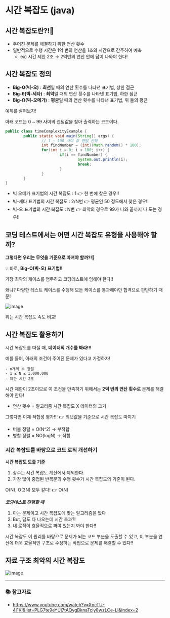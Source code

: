 # 시간 복잡도 (java)

## 시간 복잡도란?!🤔

- 주어진 문제를 해결하기 위한 연산 횟수
- 일반적으로 수행 시간은 1억 번의 연산을 1초의 시간으로 간주하여 예측
    - ex) 시간 제한 2초 → 2억번의 연산 안에 답이 나와야 한다!

## 시간 복잡도 정의

- **Big-O(빅-오)** : **최선**일 때의 연산 횟수를 나타낸 표기법, 상한 점근
- **Big-θ(빅-세타)** : **최악**일 때의 연산 횟수를 나타낸 표기법, 하한 점근
- **Big-Ω(빅-오메가)** : **평균**일 때의 연산 횟수를 나타낸 표기법, 위 둘의 평균

예제를 살펴보자!

아래 코드는 0 ~ 99 사이의 랜덤값을 찾아 출력하는 코드이다.

```java
public class timeComplexityExample {
		public static void main(String[] args) {
				// 1 ~ 100 사이 값 랜덤 선택
				int findNumber = (int)(Math.random() * 100);
				for(int i = 0; i < 100; i++) {
						if(i == findNumber) {
								System.out.println(i);
								break;
						}
				}
		}
}
```

- 빅 오메가 표기법의 시간 복잡도 :  1 👉 한 번에 찾은 경우!!
- 빅-세타 표기법의 시간 복잡도 :  2/N번 👉 평균인 50 정도에서 찾은 경우!!
- 빅-오 표기법의 시간 복잡도 :  N번 👉 최악의 경우로 99가 나와 끝까지 다 도는 경우!!

## 코딩 테스트에서는 어떤 시간 복잡도 유형을 사용해야 할까?

**그렇다면 우리는 무엇을 기준으로 따져야 할까?!🤔** 

💡 바로, **Big-O(빅-오) 표기법!!**

가장 최악의 케이스를 염두하고 코딩테스트에 임해야 한다!!

왜냐? 다양한 테스트 케이스를 수행해 모든 케이스를 통과해야만 합격으로 판단하기 때문!

![image](https://github.com/funnysunny08/coding-test-java/assets/88873302/484822da-7c8b-4455-90d0-5febd4006e0f)

위는 시간 복잡도 속도 비교!

## 시간 복잡도 활용하기

시간 복잡도를 따질 때, **데이터의 개수를 봐라!!!**

예를 들어, 아래의 조건이 주어진 문제가 있다고 가정하자!

```
- n개의 수 정렬
- 1 ≤ N ≤ 1,000,000
- 제한 시간 2초
```

시간 제한이 2초이므로 이 조건을 만족하기 위해서는 **2억 번의 연산 횟수로** 문제를 해결해야 한다!

- 연산 횟수 = 알고리즘 시간 복잡도 X 데이터의 크기

그렇다면 이제 적합성 평가!!! 👉 최댓값을 기준으로 시간 복잡도 따지기

- 버블 정렬 = O(N^2) → 부적합
- 병합 정렬 = NO(logN) → 적합

### 시간 복잡도를 바탕으로 코드 로직 개선하기

**시간 복잡도 도출 기준**

1. 상수는 시간 복잡도 계산에서 제외한다.
2. 가장 많이 중첩된 반복문의 수행 횟수가 시간 복잡도의 기준이 된다.

O(N), O(3N) 모두 같다! 👉 O(N)

***코딩테스트 진행할 때***

1. 아는 문제이고 시간 복잡도에 맞는 알고리즘을 짰다
2. But, 답도 다 나오는데 시간 초과?!
3. 내 로직이 효율적으로 짜여 있는지 봐야 한다!!

시간 복잡도 이 원리를 바탕으로 문제가 되는 코드 부분을 도출할 수 있고, 이 부분을 연산에 더욱 효율적인 구조로 수정하는 작업으로 문제를 해결할 수 있다!!

## 자료 구조 최악의 시간 복잡도

![image](https://github.com/funnysunny08/coding-test-java/assets/88873302/b4d902c2-08d8-4039-a3fc-2d464ad3c88e)

---

### 📚 참고자료
- https://www.youtube.com/watch?v=XncTU-4i1KI&list=PLG7te9eYUi7tAQygBknaTciy8wzLCe-Ll&index=2